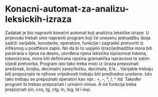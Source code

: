 # Konacni-automat-za-analizu-leksickih-izraza
Zadatak je bio napraviti konačni automat koji analizira leksičke izraze. U prijevodu trebali smo napraviti program koji će unesenu jednadžbu (koja sadrži varijable, konstante, operatore, funkcije i zagrade) pretvoriti iz infiksnog u postfiksni zapis. No da bi to uspjelo izraz/jednadžba mora biti parsirana s lijeva na desno, utvrđena njena leksička ispravnost tokena, tokenizirana, mora biti definirana njezina gramatička ispravnost te zatim slijedi pretvorba. Program isto tako treba moći iz izraza prepoznati predznak, brojku, decimalni zarez/točku, decimale, E/e… Varijable trebaju biti prepoznate te njihove vrijednosti trebaju biti predhodno unešene. Isto tako trebaju se prepoznati operatori kao npr.: +, -, *, /, ^ itd. Također program bi trebao prepoznati i urinarni minus. A od funkcija treba prepoznati sin, cos, tg, ctg, ln, log, ld i exp.
